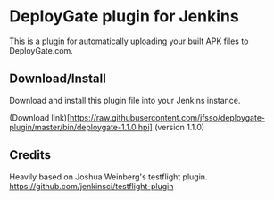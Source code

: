 DeployGate plugin for Jenkins
=============================

This is a plugin for automatically uploading your built APK files to DeployGate.com.

Download/Install
----------------

Download and install this plugin file into your Jenkins instance.

(Download link)[https://raw.githubusercontent.com/jfsso/deploygate-plugin/master/bin/deploygate-1.1.0.hpi] (version 1.1.0)

Credits
-------

Heavily based on Joshua Weinberg's testflight plugin.
https://github.com/jenkinsci/testflight-plugin

